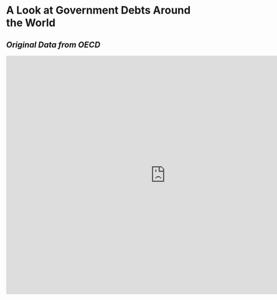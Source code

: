 # A Look at Government Debts Around the World
<div class="flourish-embed flourish-chart" data-src="visualisation/5284012"><script src="https://public.flourish.studio/resources/embed.js"></script></div>

## _Original Data from OECD_
<iframe src="https://data.oecd.org/chart/6gJP" width="860" height="645" style="border: 0" mozallowfullscreen="true" webkitallowfullscreen="true" allowfullscreen="true"><a href="https://data.oecd.org/chart/6gJP" target="_blank">OECD Chart: General government debt, Total, % of GDP, Annual, 2018</a></iframe>
